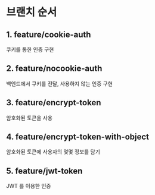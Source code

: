 # 브랜치 순서
## 1. feature/cookie-auth
쿠키를 통한 인증 구현
## 2. feature/nocookie-auth
백엔드에서 쿠키를 전달, 사용하지 않는 인증 구현 
## 3. feature/encrypt-token 
암호화된 토큰을 사용
## 4. feature/encrypt-token-with-object
암호화된 토큰에 사용자의 몇몇 정보를 담기
## 5. feature/jwt-token
JWT 를 이용한 인증
